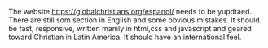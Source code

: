 The website https://globalchristians.org/espanol/ needs to be yupdtaed. There are still som section in English and some obvious mistakes. 
It should be fast, responsive, written manily in html,css and javascript and geared toward Christian in Latin America. 
It should have an international feel. 
